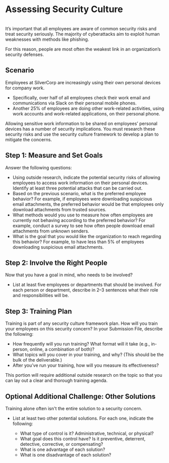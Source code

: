 <h1>Assessing Security Culture</h1><br>
It’s important that all employees are aware of common security risks and treat security seriously. The majority of cyberattacks aim to exploit human weaknesses with methods like phishing.

For this reason, people are most often the weakest link in an organization’s security defenses.

<h2>Scenario</h2>

Employees at SilverCorp are increasingly using their own personal devices for company work.
<ul>
  <li>Specifically, over half of all employees check their work email and communications via Slack on their personal mobile phones.</li>
  <li>Another 25% of employees are doing other work-related activities, using work accounts and work-related applications, on their personal phone.</li>
</ul>  
Allowing sensitive work information to be shared on employees’ personal devices has a number of security implications. You must research these security risks and use the security culture framework to develop a plan to mitigate the concerns.

<h2>Step 1: Measure and Set Goals</h2>

Answer the following questions:
<ul>
<li>Using outside research, indicate the potential security risks of allowing employees to access work information on their personal devices. Identify at least three potential attacks that can be carried out.</li>
<li>Based on the previous scenario, what is the preferred employee behavior?
For example, if employees were downloading suspicious email attachments, the preferred behavior would be that employees only download attachments from trusted sources.</li>
<li>What methods would you use to measure how often employees are currently not behaving according to the preferred behavior?
For example, conduct a survey to see how often people download email attachments from unknown senders.</li>
<li>What is the goal that you would like the organization to reach regarding this behavior?
For example, to have less than 5% of employees downloading suspicious email attachments.</li>
</ul>

<h2>Step 2: Involve the Right People</h2>
Now that you have a goal in mind, who needs to be involved?
<ul>
<li>List at least five employees or departments that should be involved. For each person or department, describe in 2–3 sentences what their role and responsibilities will be.</li>
</ul>

<h2>Step 3: Training Plan</h2>
Training is part of any security culture framework plan. How will you train your employees on this security concern? In your Submission File, describe the following:
<ul>
<li>How frequently will you run training? What format will it take (e.g., in-person, online, a combination of both)?</li>
<li>What topics will you cover in your training, and why? (This should be the bulk of the deliverable.)</li>
<li>After you’ve run your training, how will you measure its effectiveness?</li>
</ul>
This portion will require additional outside research on the topic so that you can lay out a clear and thorough training agenda. 

<h2>Optional Additional Challenge: Other Solutions</h2>
Training alone often isn't the entire solution to a security concern.
<ul>
<li>List at least two other potential solutions. For each one, indicate the following:</li>
<ul>
<li>What type of control is it? Administrative, technical, or physical?</li>
<li>What goal does this control have? Is it preventive, deterrent, detective, corrective, or compensating?</li>
<li>What is one advantage of each solution?</li>
<li>What is one disadvantage of each solution?</li>
</ul> 
</ul>
